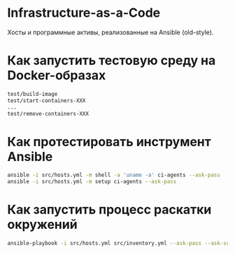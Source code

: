 # Infrastructure-as-a-Сode
Хосты и программные активы, реализованные на Ansible (old-style).

# Как запустить тестовую среду на Docker-образах
```bash
test/build-image
test/start-containers-XXX
...
test/remove-containers-XXX
```

# Как протестировать инструмент Ansible
```bash
ansible -i src/hosts.yml -m shell -a 'uname -a' ci-agents --ask-pass
ansible -i src/hosts.yml -m setup ci-agents --ask-pass
```

# Как запустить процесс раскатки окружений
```bash
ansible-playbook -i src/hosts.yml src/inventory.yml --ask-pass --ask-sudo-pass [-vvv]
```

